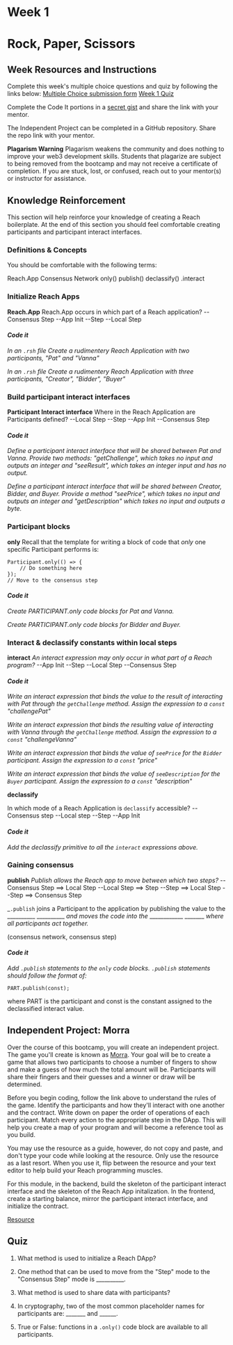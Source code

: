 # Week 1
# Rock, Paper, Scissors

## Week Resources and Instructions

Complete this week's multiple choice questions and quiz by following the links below:
[Multiple Choice submission form](https://forms.gle/EfGpbTnVR68gR8iV9)
[Week 1 Quiz](https://forms.gle/TmP9MVQLsqEAPq7u8)

Complete the Code It portions in a [secret gist](https://gist.github.com) and share the link with your mentor.

The Independent Project can be completed in a GitHub repository. Share the repo link with your mentor.

**Plagarism Warning** Plagarism weakens the community and does nothing to improve your web3 development skills. Students that plagarize are subject to being removed from the bootcamp and may not receive a certificate of completion. If you are stuck, lost, or confused, reach out to your mentor(s) or instructor for assistance.

## Knowledge Reinforcement

This section will help reinforce your knowledge of creating a Reach boilerplate. 
At the end of this section you should feel comfortable creating participants and participant interact interfaces.

### Definitions & Concepts

You should be comfortable with the following terms:

Reach.App
Consensus Network
only()
publish()
declassify()
.interact

### Initialize Reach Apps

**Reach.App**
Reach.App occurs in which part of a Reach application?
--Consensus Step
--App Init
--Step
--Local Step

#### _Code it_
_In an `.rsh` file Create a rudimentery Reach Application with two participants, "Pat" and "Vanna"_

_In an `.rsh` file Create a rudimentery Reach Application with three participants, "Creator", "Bidder", "Buyer"_

### Build participant interact interfaces 

**Participant Interact interface**
Where in the Reach Application are Participants defined?
--Local Step
--Step
--App Init
--Consensus Step

#### _Code it_
_Define a participant interact interface that will be shared between Pat and Vanna. 
Provide two methods: "getChallenge", which takes no input and outputs an integer and "seeResult", which takes an integer input and has no output._

_Define a participant interact interface that will be shared between Creator, Bidder, and Buyer. 
Provide a method "seePrice", which takes no input and outputs an integer and "getDescription" which takes no input and outputs a byte._

### Participant blocks
**only**
Recall that the template for writing a block of code that _only_ one specific Participant performs is:

``` rsh
Participant.only(() => {
    // Do something here
});
// Move to the consensus step
```

#### _Code it_
_Create PARTICIPANT.only code blocks for Pat and Vanna._

_Create PARTICIPANT.only code blocks for Bidder and Buyer._

### Interact & declassify constants within local steps
**interact**
_An interact expression may only occur in what part of a Reach program?_
--App Init
--Step
--Local Step
--Consensus Step

#### _Code it_
_Write an interact expression that binds the value to the result of interacting with Pat through the `getChallenge` method. Assign the expression to a `const` "challengePat"_

_Write an interact expression that binds the resulting value of interacting with Vanna through the `getChallenge` method. Assign the expression to a `const` "challengeVanna"_

_Write an interact expression that binds the value of `seePrice` for the `Bidder` participant. Assign the expression to a `const` "price"_

_Write an interact expression that binds the value of `seeDescription` for the `Buyer` participant. Assign the expression to a `const` "description"_

**declassify**

In which mode of a Reach Application is `declassify` accessible?
--Consensus step
--Local step
--Step
--App Init

#### _Code it_
_Add the declassify primitive to all the `interact` expressions above._

### Gaining consensus
**publish**
_Publish allows the Reach app to move between which two steps?_
--Consensus Step ==> Local Step
--Local Step ==> Step
--Step ==> Local Step
--Step ==> Consensus Step

_`.publish` joins a Participant to the application by publishing the value to the __________ __________ _and moves the code into the_ ____________ _______ _where all participants act together._

(consensus network, consensus step)

#### _Code it_
_Add `.publish` statements to the `only` code blocks. 
`.publish` statements should follow the format of:_
``` rsh
PART.publish(const);
```
where PART is the participant and const is the constant assigned to the declassified interact value.

## Independent Project: Morra

Over the course of this bootcamp, you will create an independent project. The game you'll create is known as [Morra](https://en.wikipedia.org/wiki/Morra_(game)). 
Your goal will be to create a game that allows two participants to choose a number of fingers to show and make a guess of how much the total amount will be. 
Participants will share their fingers and their guesses and a winner or draw will be determined.

Before you begin coding, follow the link above to understand the rules of the game. 
Identify the participants and how they'll interact with one another and the contract.
Write down on paper the order of operations of each participant.
Match every action to the appropriate step in the DApp. 
This will help you create a map of your program and will become a reference tool as you build.

You may use the resource as a guide, however, do not copy and paste, and don't type your code while looking at the resource. 
Only use the resource as a last resort. When you use it, flip between the resource and your text editor to help build your Reach programming muscles.

For this module, in the backend, build the skeleton of the participant interact interface and the skeleton of the Reach App initalization. In the frontend, create a starting balance, mirror the participant interact interface, and initialize the contract.

[Resource](https://github.com/algorand-devrel/Reach-Morra-Game/blob/main/morra0/)

## Quiz

1. What method is used to initialize a Reach DApp?

1. One method that can be used to move from the "Step" mode to the "Consensus Step" mode is __________.

1. What method is used to share data with participants?

1. In cryptography, two of the most common placeholder names for participants are: _______ and ______.

1. True or False: functions in a `.only()` code block are available to all participants.